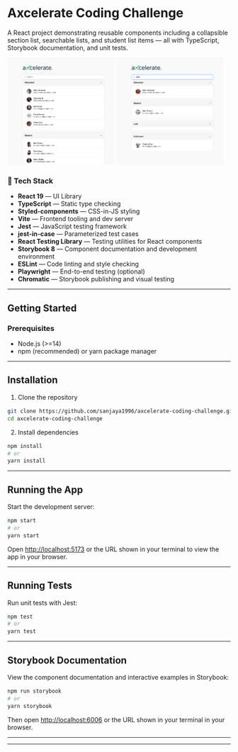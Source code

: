 # Axcelerate Coding Challenge

A React project demonstrating reusable components including a collapsible section list, searchable lists, and student list items — all with TypeScript, Storybook documentation, and unit tests.

<p float="left">
  <img src="public/Screenshot1.png" alt="Screenshot 1" width="48%" />
  <img src="public/Screenshot2.png" alt="Screenshot 2" width="48%" />
</p>

### 🚀 Tech Stack

- **React 19** — UI Library
- **TypeScript** — Static type checking
- **Styled-components** — CSS-in-JS styling
- **Vite** — Frontend tooling and dev server
- **Jest** — JavaScript testing framework
- **jest-in-case** — Parameterized test cases
- **React Testing Library** — Testing utilities for React components
- **Storybook 8** — Component documentation and development environment
- **ESLint** — Code linting and style checking
- **Playwright** — End-to-end testing (optional)
- **Chromatic** — Storybook publishing and visual testing
---

## Getting Started

### Prerequisites

- Node.js (>=14)
- npm (recommended) or yarn package manager

---

## Installation

1. Clone the repository

```bash
git clone https://github.com/sanjaya1996/axcelerate-coding-challenge.git
cd axcelerate-coding-challenge
```

2. Install dependencies

```bash
npm install
# or
yarn install
```

---

## Running the App

Start the development server:

```bash
npm start
# or
yarn start
```

Open [http://localhost:5173](http://localhost:5173) or the URL shown in your terminal to view the app in your browser.

---

## Running Tests

Run unit tests with Jest:

```bash
npm test
# or
yarn test
```

---

## Storybook Documentation

View the component documentation and interactive examples in Storybook:

```bash
npm run storybook
# or
yarn storybook
```

Then open [http://localhost:6006](http://localhost:6006) or the URL shown in your terminal in your browser.

---
---
